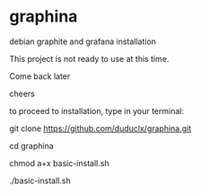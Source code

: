 # graphina
debian graphite and grafana installation

This project is not ready to use at this time.

Come back later

cheers

to proceed to installation, type in your terminal:

git clone https://github.com/duduclx/graphina.git

cd graphina

chmod a+x basic-install.sh

./basic-install.sh
